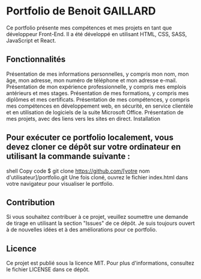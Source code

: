 # Portfolio de Benoit GAILLARD

Ce portfolio présente mes compétences et mes projets en tant que développeur Front-End. Il a été développé en utilisant HTML, CSS, SASS, JavaScript et React.

## Fonctionnalités

Présentation de mes informations personnelles, y compris mon nom, mon âge, mon adresse, mon numéro de téléphone et mon adresse e-mail.
Présentation de mon expérience professionnelle, y compris mes emplois antérieurs et mes stages.
Présentation de mes formations, y compris mes diplômes et mes certificats.
Présentation de mes compétences, y compris mes compétences en développement web, en sécurité, en service clientèle et en utilisation de logiciels de la suite Microsoft Office.
Présentation de mes projets, avec des liens vers les sites en direct.
Installation

## Pour exécuter ce portfolio localement, vous devez cloner ce dépôt sur votre ordinateur en utilisant la commande suivante :

shell
Copy code
$ git clone https://github.com/[votre nom d'utilisateur]/portfolio.git
Une fois cloné, ouvrez le fichier index.html dans votre navigateur pour visualiser le portfolio.

## Contribution

Si vous souhaitez contribuer à ce projet, veuillez soumettre une demande de tirage en utilisant la section "Issues" de ce dépôt. Je suis toujours ouvert à de nouvelles idées et à des améliorations pour ce portfolio.

## Licence

Ce projet est publié sous la licence MIT. Pour plus d'informations, consultez le fichier LICENSE dans ce dépôt.
